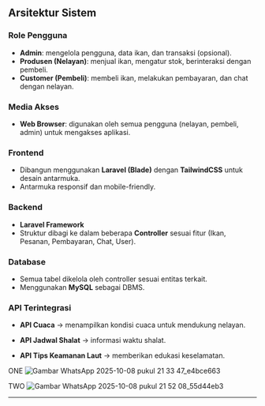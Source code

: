 ## Arsitektur Sistem

### Role Pengguna
- **Admin**: mengelola pengguna, data ikan, dan transaksi (opsional).
- **Produsen (Nelayan)**: menjual ikan, mengatur stok, berinteraksi dengan pembeli.
- **Customer (Pembeli)**: membeli ikan, melakukan pembayaran, dan chat dengan nelayan.

### Media Akses
- **Web Browser**: digunakan oleh semua pengguna (nelayan, pembeli, admin) untuk mengakses aplikasi.

### Frontend
- Dibangun menggunakan **Laravel (Blade)** dengan **TailwindCSS** untuk desain antarmuka.
- Antarmuka responsif dan mobile-friendly.

### Backend
- **Laravel Framework**
- Struktur dibagi ke dalam beberapa **Controller** sesuai fitur (Ikan, Pesanan, Pembayaran, Chat, User).

### Database
- Semua tabel dikelola oleh controller sesuai entitas terkait.
- Menggunakan **MySQL** sebagai DBMS.

### API Terintegrasi
- **API Cuaca** → menampilkan kondisi cuaca untuk mendukung nelayan.

- **API Jadwal Shalat** → informasi waktu shalat.
- **API Tips Keamanan Laut** → memberikan edukasi keselamatan.

ONE
![Gambar WhatsApp 2025-10-08 pukul 21 33 47_e4bce663](https://github.com/user-attachments/assets/17b70737-46a9-4f04-b487-75cc0f52e181)

TWO
![Gambar WhatsApp 2025-10-08 pukul 21 52 08_55d44eb3](https://github.com/user-attachments/assets/a63b4876-e6c0-4ea8-b64c-ab556d23487f)

---
